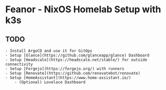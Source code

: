 # Feanor - NixOS Homelab Setup with k3s

## TODO
    - Install ArgoCD and use it for GitOps
    - Setup [Glance](https://github.com/glanceapp/glance) Dashboard
    - Setup [Headscale](https://headscale.net/stable/) for outside connectivity
    - Setup [Forgejo](https://forgejo.org/) with runners
    - Setup [Renovate](https://github.com/renovatebot/renovate)
    - Setup [HomeAssistant](https://www.home-assistant.io/)
        - (Optional) Lovelace Dashboard
